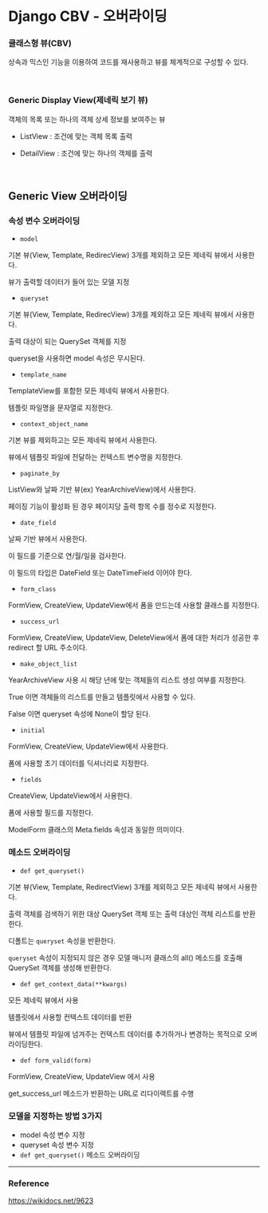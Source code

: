 # Django CBV - 오버라이딩

### 클래스형 뷰(CBV)

상속과 믹스인 기능을 이용하여 코드를 재사용하고 뷰를 체계적으로 구성할 수 있다.



<br/>

### Generic Display View(제네릭 보기 뷰)

객체의 목록 또는 하나의 객체 상세 정보를 보여주는 뷰

- ListView : 조건에 맞는 객체 목록 출력

- DetailView : 조건에 맞는 하나의 객체를 출력



<br/>

## Generic View 오버라이딩

### 속성 변수 오버라이딩

- `model`

기본 뷰(View, Template, RedirecView) 3개를 제외하고 모든 제네릭 뷰에서  사용한다.

뷰가 출력할 데이터가 들어 있는 모델 지정



- `queryset`

기본 뷰(View, Template, RedirecView) 3개를 제외하고 모든 제네릭 뷰에서  사용한다.

출력 대상이 되는 QuerySet 객체를 지정

queryset을 사용하면 model 속성은 무시된다.



- `template_name`

TemplateView를 포함한 모든 제네릭 뷰에서 사용한다.

템플릿 파일명을 문자열로 지정한다.



- `context_object_name`

기본 뷰를 제외하고는 모든 제네릭 뷰에서 사용한다.

뷰에서 템플릿 파일에 전달하는 컨텍스트 변수명을 지정한다.



- `paginate_by`

ListView와 날짜 기반 뷰(ex) YearArchiveView)에서 사용한다.

페이징 기능이 활성화 된 경우 페이지당 출력 항목 수를 정수로 지정한다.



- `date_field`

날짜 기반 뷰에서 사용한다.

이 필드를 기준으로 연/월/일을 검사한다.

이 필드의 타입은 DateField 또는 DateTimeField 이어야 한다.



- `form_class`

FormView, CreateView, UpdateView에서 폼을 만드는데 사용할 클래스를 지정한다.



- `success_url`

FormView, CreateView, UpdateView, DeleteView에서 폼에 대한 처리가 성공한 후 redirect 할 URL 주소이다.



- `make_object_list`

YearArchiveView 사용 시 해당 년에 맞는 객체들의 리스트 생성 여부를 지정한다.

True 이면 객체들의 리스트를 만들고 템플릿에서 사용할 수 있다.

False 이면 queryset 속성에 None이 할당 된다.



- `initial`

FormView, CreateView, UpdateView에서 사용한다.

폼에 사용할 초기 데이터를 딕셔너리로 지정한다.



- `fields`

CreateView, UpdateView에서 사용한다.

폼에 사용할 필드를 지정한다.

ModelForm 클래스의 Meta.fields 속성과 동일한 의미이다.



### 메소드 오버라이딩

- `def get_queryset()`

기본 뷰(View, Template, RedirectView) 3개를 제외하고 모든 제네릭 뷰에서 사용한다.

출력 객체를 검색하기 위한 대상 QuerySet 객체 또는 출력 대상인 객체 리스트를 반환한다.

디폴트는 `queryset` 속성을 반환한다.

`queryset` 속성이 지정되지 않은 경우 모델 매니저 클래스의 all() 메소드를 호출해 QuerySet 객체를 생성해 반환한다.



- `def get_context_data(**kwargs)`

모든 제네릭 뷰에서 사용

템플릿에서 사용할 컨텍스트 데이터를 반환

뷰에서 템플릿 파일에 넘겨주는 컨텍스트 데이터를 추가하거나 변경하는 목적으로 오버라이딩한다.



- `def form_valid(form)`

FormView, CreateView, UpdateView 에서 사용

get_success_url 메소드가 반환하는 URL로 리다이렉트를 수행



### 모델을 지정하는 방법 3가지

- model 속성 변수 지정
- queryset 속성 변수 지정
- `def get_queryset()` 메소드 오버라이딩









-------

### Reference

 https://wikidocs.net/9623 



